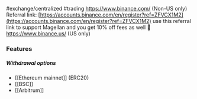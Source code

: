 #exchange/centralized #trading
https://www.binance.com/ (Non-US only)
Referral link: [https://accounts.binance.com/en/register?ref=ZFVCX1M2](https://accounts.binance.com/en/register?ref=ZFVCX1M2) use this referral link to support Magellan and you get 10% off fees as well 🥰
https://www.binance.us/ (US only)

### Features

##### Withdrawal options
- [[Ethereum mainnet]] (ERC20)
- [[BSC]]
- [[Arbitrum]]